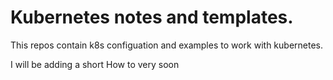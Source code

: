 # Kubernetes notes and templates.

This repos contain k8s configuation and examples to work with kubernetes.

I will be adding a short How to very soon
